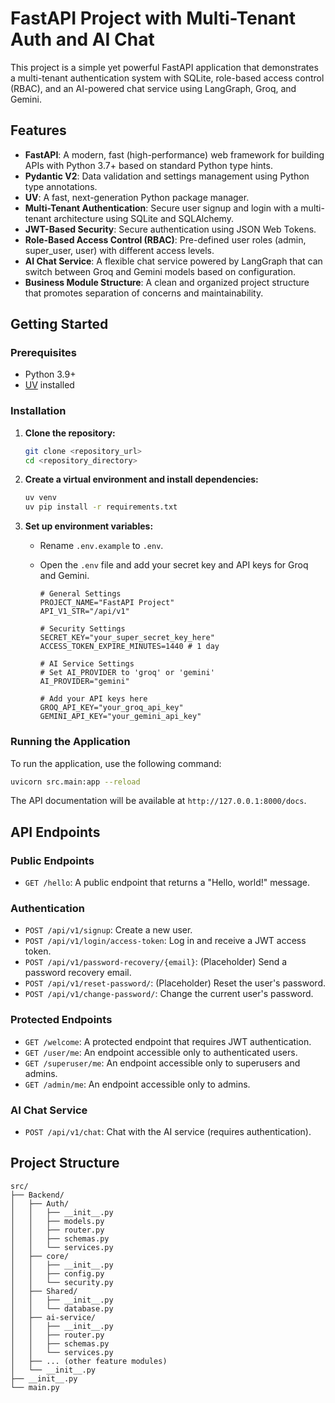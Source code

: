 
# FastAPI Project with Multi-Tenant Auth and AI Chat

This project is a simple yet powerful FastAPI application that demonstrates a multi-tenant authentication system with SQLite, role-based access control (RBAC), and an AI-powered chat service using LangGraph, Groq, and Gemini.

## Features

- **FastAPI**: A modern, fast (high-performance) web framework for building APIs with Python 3.7+ based on standard Python type hints.
- **Pydantic V2**: Data validation and settings management using Python type annotations.
- **UV**: A fast, next-generation Python package manager.
- **Multi-Tenant Authentication**: Secure user signup and login with a multi-tenant architecture using SQLite and SQLAlchemy.
- **JWT-Based Security**: Secure authentication using JSON Web Tokens.
- **Role-Based Access Control (RBAC)**: Pre-defined user roles (admin, super_user, user) with different access levels.
- **AI Chat Service**: A flexible chat service powered by LangGraph that can switch between Groq and Gemini models based on configuration.
- **Business Module Structure**: A clean and organized project structure that promotes separation of concerns and maintainability.

## Getting Started

### Prerequisites

- Python 3.9+
- [UV](https://github.com/astral-sh/uv) installed

### Installation

1. **Clone the repository:**

   ```bash
   git clone <repository_url>
   cd <repository_directory>
   ```

2. **Create a virtual environment and install dependencies:**

   ```bash
   uv venv
   uv pip install -r requirements.txt
   ```

3. **Set up environment variables:**

   - Rename `.env.example` to `.env`.
   - Open the `.env` file and add your secret key and API keys for Groq and Gemini.

     ```env
     # General Settings
     PROJECT_NAME="FastAPI Project"
     API_V1_STR="/api/v1"

     # Security Settings
     SECRET_KEY="your_super_secret_key_here"
     ACCESS_TOKEN_EXPIRE_MINUTES=1440 # 1 day

     # AI Service Settings
     # Set AI_PROVIDER to 'groq' or 'gemini'
     AI_PROVIDER="gemini"

     # Add your API keys here
     GROQ_API_KEY="your_groq_api_key"
     GEMINI_API_KEY="your_gemini_api_key"
     ```

### Running the Application

To run the application, use the following command:

```bash
uvicorn src.main:app --reload
```

The API documentation will be available at `http://127.0.0.1:8000/docs`.

## API Endpoints

### Public Endpoints

- `GET /hello`: A public endpoint that returns a "Hello, world!" message.

### Authentication

- `POST /api/v1/signup`: Create a new user.
- `POST /api/v1/login/access-token`: Log in and receive a JWT access token.
- `POST /api/v1/password-recovery/{email}`: (Placeholder) Send a password recovery email.
- `POST /api/v1/reset-password/`: (Placeholder) Reset the user's password.
- `POST /api/v1/change-password/`: Change the current user's password.

### Protected Endpoints

- `GET /welcome`: A protected endpoint that requires JWT authentication.
- `GET /user/me`: An endpoint accessible only to authenticated users.
- `GET /superuser/me`: An endpoint accessible only to superusers and admins.
- `GET /admin/me`: An endpoint accessible only to admins.

### AI Chat Service

- `POST /api/v1/chat`: Chat with the AI service (requires authentication).

## Project Structure

```
src/
├── Backend/
│   ├── Auth/
│   │   ├── __init__.py
│   │   ├── models.py
│   │   ├── router.py
│   │   ├── schemas.py
│   │   └── services.py
│   ├── core/
│   │   ├── __init__.py
│   │   ├── config.py
│   │   └── security.py
│   ├── Shared/
│   │   ├── __init__.py
│   │   └── database.py
│   ├── ai-service/
│   │   ├── __init__.py
│   │   ├── router.py
│   │   ├── schemas.py
│   │   └── services.py
│   ├── ... (other feature modules)
│   └── __init__.py
├── __init__.py
└── main.py
